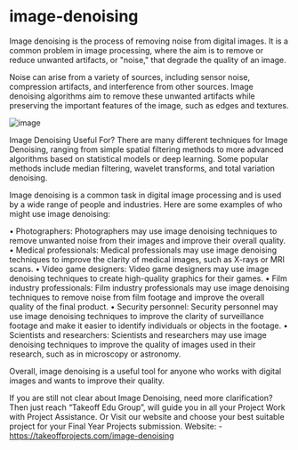 # image-denoising
Image denoising is the process of removing noise from digital images. It is a common problem in image processing, where the aim is to remove or reduce unwanted artifacts, or "noise," that degrade the quality of an image.

Noise can arise from a variety of sources, including sensor noise, compression artifacts, and interference from other sources. Image denoising algorithms aim to remove these unwanted artifacts while preserving the important features of the image, such as edges and textures.

![image](https://user-images.githubusercontent.com/122364815/222646878-90ef7b6e-d89b-4b9e-876f-fe341b0db855.png)

Image Denoising Useful For?
There are many different techniques for Image Denoising, ranging from simple spatial filtering methods to more advanced algorithms based on statistical models or deep learning. Some popular methods include median filtering, wavelet transforms, and total variation denoising.

Image denoising is a common task in digital image processing and is used by a wide range of people and industries. Here are some examples of who might use image denoising:

•	Photographers: Photographers may use image denoising techniques to remove unwanted noise from their images and improve their overall quality.
•	Medical professionals: Medical professionals may use image denoising techniques to improve the clarity of medical images, such as X-rays or MRI scans.
•	Video game designers: Video game designers may use image denoising techniques to create high-quality graphics for their games.
•	Film industry professionals: Film industry professionals may use image denoising techniques to remove noise from film footage and improve the overall quality of the final product.
•	Security personnel: Security personnel may use image denoising techniques to improve the clarity of surveillance footage and make it easier to identify individuals or objects in the footage.
•	Scientists and researchers: Scientists and researchers may use image denoising techniques to improve the quality of images used in their research, such as in microscopy or astronomy.

Overall, image denoising is a useful tool for anyone who works with digital images and wants to improve their quality.

If you are still not clear about Image Denoising, need more clarification? Then just reach “Takeoff Edu Group”, will guide you in all your Project Work with Project Assistance. Or Visit our website and choose your best suitable project for your Final Year Projects submission. 
Website: - https://takeoffprojects.com/image-denoising
